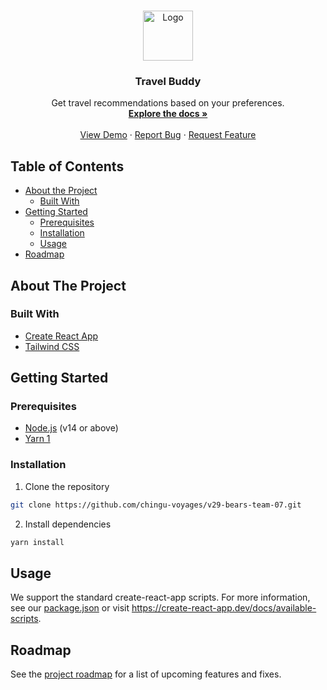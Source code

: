<!-- PROJECT LOGO -->
<br />
<p align="center">
  <a href="https://github.com/chingu-voyages/v29-bears-team-07">
    <img src="https://chingu.io/logo-with-text-192.png" alt="Logo" height="80">
  </a>

  <h3 align="center">Travel Buddy</h3>

  <p align="center">
    Get travel recommendations based on your preferences.
    <br />
    <a href="https://github.com/chingu-voyages/v29-bears-team-07"><strong>Explore the docs »</strong></a>
    <br />
    <br />
    <a href="https://travel-buddy-8ew3l.ondigitalocean.app/">View Demo</a>
    ·
    <a href="https://github.com/chingu-voyages/v29-bears-team-07/issues/new?assignees=&labels=bug&template=bug-v29-bears-team-07rt-template.md&title=">Report Bug</a>
    ·
    <a href="https://github.com/chingu-voyages/v29-bears-team-07/issues/new?assignees=&labels=user_story&template=user-story-template.md&title=">Request Feature</a>
  </p>
</p>

<!-- TABLE OF CONTENTS -->

## Table of Contents

- [About the Project](#about-the-project)
  - [Built With](#built-with)
- [Getting Started](#getting-started)
  - [Prerequisites](#prerequisites)
  - [Installation](#installation)
  - [Usage](#usage)
- [Roadmap](#roadmap)
  <!-- - [Contributing](#contributing) -->
  <!-- - [License](#license) -->
  <!-- - [Contributors](#contributors-) -->

<!-- ABOUT THE PROJECT -->

## About The Project

<!-- [![Product Name Screen Shot][./example.png]](https://travel-buddy-8ew3l.ondigitalocean.app/) -->

### Built With

- [Create React App](https://create-react-app.dev/)
- [Tailwind CSS](https://tailwindcss.com/)

<!-- GETTING STARTED -->

## Getting Started

### Prerequisites

- [Node.js](https://nodejs.org) (v14 or above)
- [Yarn 1](https://classic.yarnpkg.com/en/docs/install)

### Installation

1. Clone the repository

```sh
git clone https://github.com/chingu-voyages/v29-bears-team-07.git
```

2. Install dependencies

```sh
yarn install
```

<!-- USAGE EXAMPLES -->

## Usage

We support the standard create-react-app scripts. For more information, see our [package.json](./package.json) or visit https://create-react-app.dev/docs/available-scripts.

<!-- ROADMAP -->

## Roadmap

See the [project roadmap](https://github.com/chingu-voyages/v29-bears-team-07/projects/1) for a list of upcoming features and fixes.

<!-- CONTRIBUTING -->

<!-- ## Contributing

Contributions are what make the open source community such an amazing place to be learn, inspire, and create. Any contributions you make are **greatly appreciated**.

1. Fork the Project
2. Create your Feature Branch (`git checkout -b feature/AmazingFeature`)
3. Commit your Changes (`git commit -m 'feat: Add some AmazingFeature'`)
4. Push to the Branch (`git push origin feature/AmazingFeature`)
5. Open a Pull Request

You are requested to follow the contribution guidelines specified in [CONTRIBUTING.md](./CONTRIBUTING.md) while contributing to the project :smile:. -->

<!-- LICENSE -->
<!--
## License

Distributed under the MIT License. See [`LICENSE`](./LICENSE) for more information. -->
